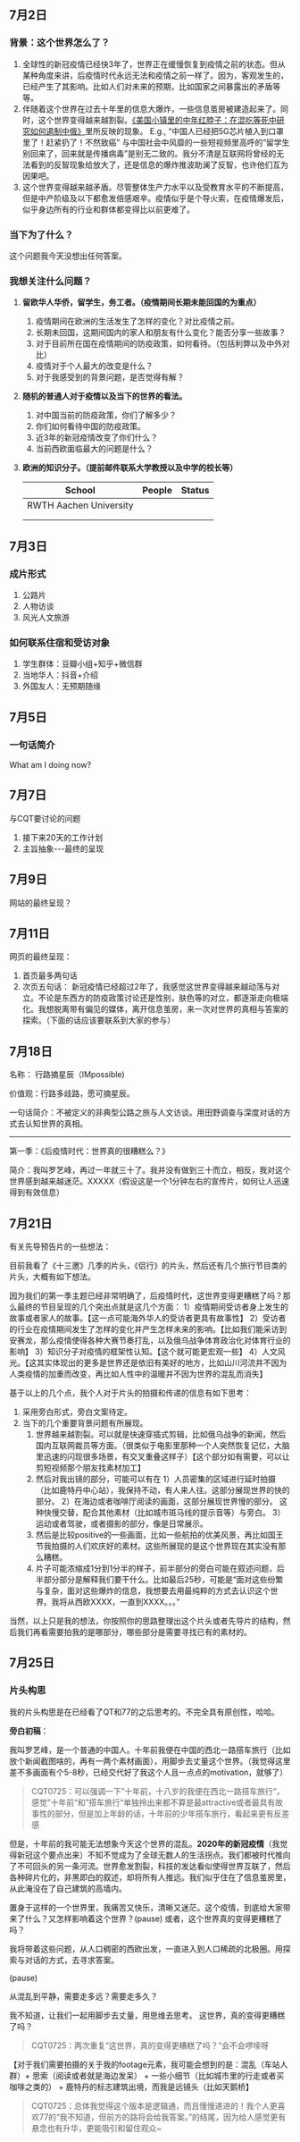 ## 7月2日

### 背景：这个世界怎么了？

1. 全球性的新冠疫情已经快3年了，世界正在缓慢恢复到疫情之前的状态。但从某种角度来讲，后疫情时代永远无法和疫情之前一样了。因为，客观发生的，已经产生了其影响。比如人们对未来的预期，比如国家之间暴露出的矛盾等等。
2. 伴随着这个世界在过去十年里的信息大爆炸，一些信息茧房被建造起来了。同时，这个世界变得越来越割裂。[《美国小镇里的中年红脖子：在混吃等死中研究如何遏制中俄》](https://user.guancha.cn/main/content?id=357866)里所反映的现象。 E.g., “中国人已经把5G芯片植入到口罩里了！赶紧扔了！不然致癌”  与中国社会中风靡的一些短视频里高呼的”留学生别回来了，回来就是传播病毒”是别无二致的。我分不清是互联网将曾经的无法看到的反智现象给放大了，还是信息的爆炸推波助澜了反智，也许他们互为因果吧。
3. 这个世界变得越来越矛盾。尽管整体生产力水平以及受教育水平的不断提高，但是中产阶级及以下都愈发倍感艰辛。疫情似乎是个导火索，在疫情爆发后，似乎身边所有的行业和群体都变得比以前更难了。

### 当下为了什么？

这个问题我今天没想出任何答案。

### 我想关注什么问题？

1. **留欧华人华侨，留学生，务工者。（疫情期间长期未能回国的为重点）**
   
   1. 疫情期间在欧洲的生活发生了怎样的变化？对比疫情之前。
   2. 长期未回国，这期间国内的家人和朋友有什么变化？能否分享一些故事？
   3. 对于目前所在国在疫情期间的防疫政策，如何看待。（包括利弊以及中外对比）
   4. 疫情对于个人最大的改变是什么？
   5. 对于我感受到的背景问题，是否觉得有解？
   
2. **随机的普通人对于疫情以及当下的世界的看法。**

   1. 对中国当前的防疫政策，你们了解多少？
   2. 你们如何看待中国的防疫政策。
   3. 近3年的新冠疫情改变了你们什么？
   4. 当前西欧面临最大的问题是什么？

3. **欧洲的知识分子。（提前邮件联系大学教授以及中学的校长等）**

   | School                 | People | Status |
   | ---------------------- | ------ | ------ |
   | RWTH Aachen University |        |        |
   |                        |        |        |
   |                        |        |        |
   

## 7月3日

### 成片形式

1. 公路片
2. 人物访谈
3. 风光人文旅游

### 如何联系住宿和受访对象

1. 学生群体：豆瓣小组+知乎+微信群
2. 当地华人：抖音+介绍
3. 外国友人：无预期随缘

## 7月5日

### 一句话简介

What am I doing now?


## 7月7日

与CQT要讨论的问题

1. 接下来20天的工作计划
2. 主旨抽象---最终的呈现

## 7月9日

网站的最终呈现？

## 7月11日

网页的最终呈现：

1. 首页最多两句话
2. 次页五句话： 新冠疫情已经超过2年了，我感觉这世界变得越来越动荡与对立。不论是东西方的防疫政策讨论还是性别，肤色等的对立，都逐渐走向极端化。我想脱离带有偏见的媒体，离开信息茧房，来一次对世界的真相与答案的探索。（下面的话应该要联系到大家的参与）

## 7月18日

名称： 行路摘星辰（IMpossible)

价值观：行路多歧路，愿可摘星辰。

一句话简介：不被定义的非典型公路之旅与人文访谈。用田野调查与深度对话的方式去认知世界的真相。

------------

第一季：《后疫情时代：世界真的很糟糕么？》

简介：我叫罗艺峰，再过一年就三十了。我并没有做到三十而立，相反，我对这个世界感到越来越迷茫。XXXXX（假设这是一个1分钟左右的宣传片，如何让人迅速得到有效信息）

## 7月21日

有关先导预告片的一些想法：

目前我看了《十三邀》几季的片头，《侣行》的片头，然后还有几个旅行节目类的片头，大概有如下想法。

因为我们的第一季主题已经非常明确了，后疫情时代，这世界变得更糟糕了吗？那么最终的节目呈现的几个突出点就是这几个方面： 1）疫情期间受访者身上发生的故事或者家人的故事。【这一点可能海外华人的受访者更具有故事性】  2）受访者的行业在疫情期间发生了怎样的变化并产生怎样未来的影响。【比如我们能采访到安赛龙，那么疫情使得各种大赛节奏打乱，以及俄乌战争体育政治化对体育行业的影响】  3）知识分子对疫情的框架性认知。【这个就可能更宏观一些】 4）人文风光。【这其实体现出的更多是世界还是依旧有美好的地方，比如山川河流并不因为人类疫情的加重而改变，再比如人性中的温暖并不因为世界的混乱而消失】



基于以上的几个点，我个人对于片头的拍摄和传递的信息有如下思考：

1. 采用旁白形式，旁白文案待定。
2. 当下的几个重要背景问题有所展现。
   1. 世界越来越割裂。可以就是快速穿插式剪辑，比如俄乌战争的新闻，然后国内互联网裁员等方面。（很类似于电影里那种一个人突然恢复记忆，大脑里迅速的闪现很多场景，有交叉重叠这样子）【这个部分如有需要，可以让剪短视频那个朋友找素材加工】
   2. 然后对我出镜的部分，可能可以有在  1）人员密集的区域进行延时拍摄（比如鹿特丹中心站），我保持不动，有人来人往。这部分展现世界的快的部分。 2）在海边或者咖啡厅阅读的画面，这部分展现世界慢的部分。 这种快慢交替，配合其他素材（比如城市斑马线的提示音等）与旁白。  3）运动或者驾驶，或者摄影的部分，像是日常展示。
   3. 然后是比较positive的一些画面，比如一些航拍的优美风景，再比如国王节我拍摄的人们欢庆好的素材。这些所展现的是这个世界现在其实没有那么糟糕。
   4. 片子可能浓缩成1分到1分半的样子，前半部分的旁白可能在叙述问题，后半部分部分是解释我们要干什么。比如最后25秒，可能是“面对这些纷繁与复杂，面对这些爆炸的信息，我想要去用最纯粹的方式去认识这个世界。我将从西欧XXXX，一直到XXXX。。。”

当然，以上只是我的想法，你按照你的思路整理出这个片头或者先导片的结构，然后我们再看需要拍我的是哪部分，哪些部分是需要寻找已有的素材的。



## 7月25日

### 片头构思

我的片头构思是在已经看了QT和77的之后思考的。不完全具有原创性，哈哈。

**旁白初稿**：

我叫罗艺峰，是一个普通的中国人。十年前我便在中国的西北一路搭车旅行（比如放个新闻截图啥的，再有一两个素材画面），用脚步去丈量这个世界。（我觉得这里差不多画面有个5-8秒，已经交代好了我这个人且一点点的motivation，就够了）

> CQT0725：可以强调一下”十年前，十八岁的我便在西北一路搭车旅行“，感觉”十年前“和”搭车旅行“单独拎出来都不算是最attractive或者最具有故事性的部分，但是加上年龄的话，十年前的少年搭车旅行，看起来更有反差感

但是，十年前的我可能无法想象今天这个世界的混乱。**2020年的新冠疫情**（我觉得新冠这个要点出来）不知不觉成为了全球无数人的生活拐点。我们都被时代推向了不可回头的另一条河流。世界愈发割裂，科技的发达看似使得世界互联了，然后各种碎片化的，非黑即白的叙述，却将所有人推远。我们似乎住在了信息茧房里，从此淹没在了自己建筑的高墙内。

置身于这样的一个世界里，我痛苦又快乐，清晰又迷茫。这个疫情，到底给大家带来了什么？又怎样影响着这个世界？(pause) 或者，这个世界真的变得更糟糕了吗？

我将带着这些问题，从人口稠密的西欧出发，一直进入到人口稀疏的北极圈。用探索与对话的方式，去寻求答案。

(pause)

从混乱到平静，需要走多远？需要走多久？

我不知道，让我们一起用脚步去丈量，用思维去思考。 这世界，真的变得更糟糕了吗？

> CQT0725：两次重复“这世界，真的变得更糟糕了吗？”会不会啰嗦呀

【对于我们需要拍摄的关于我的footage元素，我可能会想到的是：混乱（车站人群）+  思索（阅读或者就是海边发呆） +  一些小细节（比如城市里的行走或者买咖啡之类的） +  鹿特丹的标志建筑出境，而我是远镜头（比如天鹅桥】

> CQT0725：总体我觉得这个版本是逻辑通，而且慢慢递进的！我个人更喜欢77的“我不知道，但前方的路将会给我答案。”的结尾，因为给人感觉更有悬念也有升华，更能吸引和留住观众~
